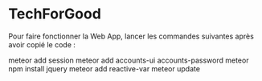 # TechForGood


Pour faire fonctionner la Web App, lancer les commandes suivantes après avoir copié le code :

meteor add session
meteor add accounts-ui accounts-password
meteor npm install jquery
meteor add reactive-var
meteor update
